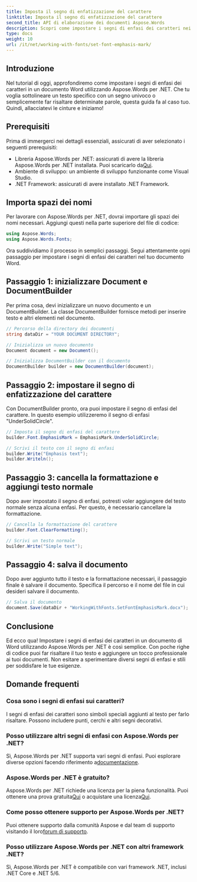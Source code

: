 ```yaml
---
title: Imposta il segno di enfatizzazione del carattere
linktitle: Imposta il segno di enfatizzazione del carattere
second_title: API di elaborazione dei documenti Aspose.Words
description: Scopri come impostare i segni di enfasi dei caratteri nei documenti di Word utilizzando Aspose.Words per .NET con questa guida dettagliata passo passo. Perfetto per gli sviluppatori .NET.
type: docs
weight: 10
url: /it/net/working-with-fonts/set-font-emphasis-mark/
---
```

## Introduzione

Nel tutorial di oggi, approfondiremo come impostare i segni di enfasi dei caratteri in un documento Word utilizzando Aspose.Words per .NET. Che tu voglia sottolineare un testo specifico con un segno univoco o semplicemente far risaltare determinate parole, questa guida fa al caso tuo. Quindi, allacciatevi le cinture e iniziamo!

## Prerequisiti

Prima di immergerci nei dettagli essenziali, assicurati di aver selezionato i seguenti prerequisiti:

-  Libreria Aspose.Words per .NET: assicurati di avere la libreria Aspose.Words per .NET installata. Puoi scaricarlo da[Qui](https://releases.aspose.com/words/net/).
- Ambiente di sviluppo: un ambiente di sviluppo funzionante come Visual Studio.
- .NET Framework: assicurati di avere installato .NET Framework.

## Importa spazi dei nomi

Per lavorare con Aspose.Words per .NET, dovrai importare gli spazi dei nomi necessari. Aggiungi questi nella parte superiore del file di codice:

```csharp
using Aspose.Words;
using Aspose.Words.Fonts;
```

Ora suddividiamo il processo in semplici passaggi. Segui attentamente ogni passaggio per impostare i segni di enfasi dei caratteri nel tuo documento Word.

## Passaggio 1: inizializzare Document e DocumentBuilder

Per prima cosa, devi inizializzare un nuovo documento e un DocumentBuilder. La classe DocumentBuilder fornisce metodi per inserire testo e altri elementi nel documento.

```csharp
// Percorso della directory dei documenti
string dataDir = "YOUR DOCUMENT DIRECTORY";

// Inizializza un nuovo documento
Document document = new Document();

// Inizializza DocumentBuilder con il documento
DocumentBuilder builder = new DocumentBuilder(document);
```

## Passaggio 2: impostare il segno di enfatizzazione del carattere

Con DocumentBuilder pronto, ora puoi impostare il segno di enfasi del carattere. In questo esempio utilizzeremo il segno di enfasi "UnderSolidCircle".

```csharp
// Imposta il segno di enfasi del carattere
builder.Font.EmphasisMark = EmphasisMark.UnderSolidCircle;

// Scrivi il testo con il segno di enfasi
builder.Write("Emphasis text");
builder.Writeln();
```

## Passaggio 3: cancella la formattazione e aggiungi testo normale

Dopo aver impostato il segno di enfasi, potresti voler aggiungere del testo normale senza alcuna enfasi. Per questo, è necessario cancellare la formattazione.

```csharp
// Cancella la formattazione del carattere
builder.Font.ClearFormatting();

// Scrivi un testo normale
builder.Write("Simple text");
```

## Passaggio 4: salva il documento

Dopo aver aggiunto tutto il testo e la formattazione necessari, il passaggio finale è salvare il documento. Specifica il percorso e il nome del file in cui desideri salvare il documento.

```csharp
// Salva il documento
document.Save(dataDir + "WorkingWithFonts.SetFontEmphasisMark.docx");
```

## Conclusione

Ed ecco qua! Impostare i segni di enfasi dei caratteri in un documento di Word utilizzando Aspose.Words per .NET è così semplice. Con poche righe di codice puoi far risaltare il tuo testo e aggiungere un tocco professionale ai tuoi documenti. Non esitare a sperimentare diversi segni di enfasi e stili per soddisfare le tue esigenze.

## Domande frequenti

### Cosa sono i segni di enfasi sui caratteri?

I segni di enfasi dei caratteri sono simboli speciali aggiunti al testo per farlo risaltare. Possono includere punti, cerchi e altri segni decorativi.

### Posso utilizzare altri segni di enfasi con Aspose.Words per .NET?

 Sì, Aspose.Words per .NET supporta vari segni di enfasi. Puoi esplorare diverse opzioni facendo riferimento a[documentazione](https://reference.aspose.com/words/net/).

### Aspose.Words per .NET è gratuito?

 Aspose.Words per .NET richiede una licenza per la piena funzionalità. Puoi ottenere una prova gratuita[Qui](https://releases.aspose.com/) o acquistare una licenza[Qui](https://purchase.aspose.com/buy).

### Come posso ottenere supporto per Aspose.Words per .NET?

 Puoi ottenere supporto dalla comunità Aspose e dal team di supporto visitando il loro[forum di supporto](https://forum.aspose.com/c/words/8).

### Posso utilizzare Aspose.Words per .NET con altri framework .NET?

Sì, Aspose.Words per .NET è compatibile con vari framework .NET, inclusi .NET Core e .NET 5/6.